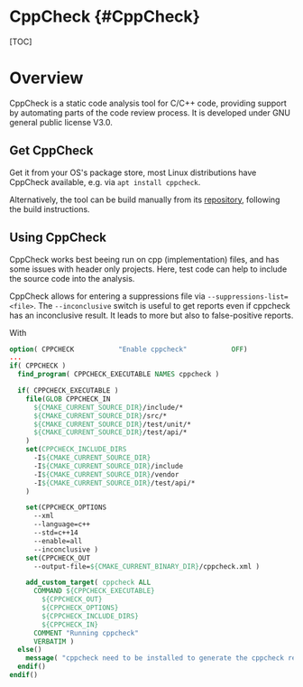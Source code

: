 # CppCheck {#CppCheck}

[TOC]

# Overview

CppCheck is a static code analysis tool for C/C++ code, providing support by automating parts of the code review
process.  It is developed under GNU general public license V3.0. 

## Get CppCheck

Get it from your OS's package store, most Linux distributions have CppCheck available, e.g. via `apt install cppcheck`.

Alternatively, the tool can be build manually from its [repository](https://github.com/danmar/cppcheck.git), following
the build instructions. 

## Using CppCheck

CppCheck works best beeing run on cpp (implementation) files, and has some issues with header only projects. Here, test
code can help to include the source code into the analysis.

CppCheck allows for entering a suppressions file via `--suppressions-list=<file>`. The `--inconclusive` switch is useful
to get reports even if cppcheck has an inconclusive result. It leads to more but also to false-positive reports.

With
~~~~~.cmake
option( CPPCHECK           "Enable cppcheck"           OFF)
...
if( CPPCHECK )
  find_program( CPPCHECK_EXECUTABLE NAMES cppcheck )

  if( CPPCHECK_EXECUTABLE )
    file(GLOB CPPCHECK_IN 
      ${CMAKE_CURRENT_SOURCE_DIR}/include/* 
      ${CMAKE_CURRENT_SOURCE_DIR}/src/* 
      ${CMAKE_CURRENT_SOURCE_DIR}/test/unit/* 
      ${CMAKE_CURRENT_SOURCE_DIR}/test/api/* 
    )
    set(CPPCHECK_INCLUDE_DIRS 
      -I${CMAKE_CURRENT_SOURCE_DIR}
      -I${CMAKE_CURRENT_SOURCE_DIR}/include 
      -I${CMAKE_CURRENT_SOURCE_DIR}/vendor 
      -I${CMAKE_CURRENT_SOURCE_DIR}/test/api/*
    )

    set(CPPCHECK_OPTIONS 
      --xml 
      --language=c++ 
      --std=c++14 
      --enable=all 
      --inconclusive )
    set(CPPCHECK_OUT 
      --output-file=${CMAKE_CURRENT_BINARY_DIR}/cppcheck.xml )

    add_custom_target( cppcheck ALL
      COMMAND ${CPPCHECK_EXECUTABLE} 
        ${CPPCHECK_OUT} 
        ${CPPCHECK_OPTIONS} 
        ${CPPCHECK_INCLUDE_DIRS} 
        ${CPPCHECK_IN}
      COMMENT "Running cppcheck"
      VERBATIM )
  else()
    message( "cppcheck need to be installed to generate the cppcheck report" )
  endif()
endif()
~~~~~

